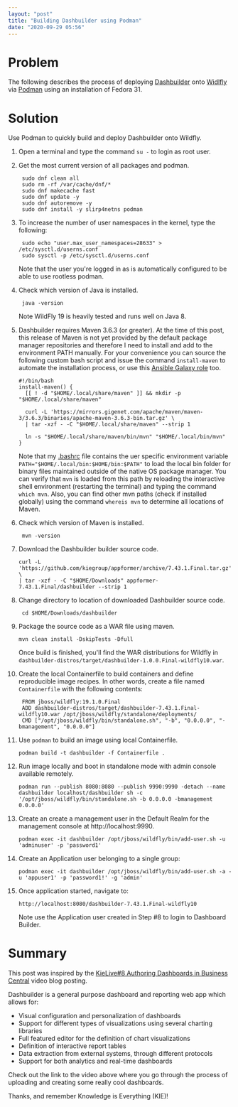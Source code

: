 ```yaml
---
layout: "post"
title: "Building Dashbuilder using Podman"
date: "2020-09-29 05:56"
---
```


# Problem

The following describes the process of deploying [Dashbuilder](https://github.com/kiegroup/appformer/tree/master/dashbuilder) onto [Widlfly](https://www.wildfly.org/) via [Podman](https://podman.io/) using an installation of Fedora 31.

# Solution

Use Podman to quickly build and deploy Dashbuilder onto Wildfly.

1. Open a terminal and type the command `su -` to login as root user.
2. Get the most current version of all packages and podman.

        sudo dnf clean all
        sudo rm -rf /var/cache/dnf/*
        sudo dnf makecache fast
        sudo dnf update -y
        sudo dnf autoremove -y
        sudo dnf install -y slirp4netns podman

3. To increase the number of user namespaces in the kernel, type the following:

        sudo echo "user.max_user_namespaces=28633" > /etc/sysctl.d/userns.conf
        sudo sysctl -p /etc/sysctl.d/userns.conf

    Note that the user you're logged in as is automatically configured to be able to use rootless podman.

4. Check which version of Java is installed.

        java -version

    Note WildFly 19 is heavily tested and runs well on Java 8.

5. Dashbuilder requires Maven 3.6.3 (or greater). At the time of this post, this release of Maven is not yet provided by the default package manager repositories and therefore I need to install and add to the environment PATH manually. For your convenience you can source the following custom bash script and issue the command `install-maven` to automate the installation process, or use this [Ansible Galaxy role](https://github.com/gantsign/ansible-role-maven) too.

       #!/bin/bash
       install-maven() {
         [[ ! -d "$HOME/.local/share/maven" ]] && mkdir -p "$HOME/.local/share/maven"

         curl -L 'https://mirrors.gigenet.com/apache/maven/maven-3/3.6.3/binaries/apache-maven-3.6.3-bin.tar.gz' \
         | tar -xzf - -C "$HOME/.local/share/maven" --strip 1

         ln -s "$HOME/.local/share/maven/bin/mvn" "$HOME/.local/bin/mvn"
       }

    Note that my [.bashrc](https://tldp.org/LDP/abs/html/sample-bashrc.html) file contains the uer specific environment variable `PATH="$HOME/.local/bin:$HOME/bin:$PATH"` to load the local bin folder for binary files maintained outside of the native OS package manager. You can verify that `mvn` is loaded from this path by reloading the interactive shell environment (restarting the terminal) and typing the command `which mvn`. Also, you can find other mvn paths (check if installed globally) using the command `whereis mvn` to determine all locations of Maven.

6. Check which version of Maven is installed.

        mvn -version

5. Download the Dashbuilder builder source code.

       curl -L 'https://github.com/kiegroup/appformer/archive/7.43.1.Final.tar.gz' \
       | tar -xzf - -C "$HOME/Downloads" appformer-7.43.1.Final/dashbuilder --strip 1

       
6. Change directory to location of downloaded Dashbuilder source code.

        cd $HOME/Downloads/dashbuilder

7. Package the source code as a WAR file using maven.

       mvn clean install -DskipTests -Dfull

    Once build is finished, you'll find the WAR distributions for Wildfly in `dashbuilder-distros/target/dashbuilder-1.0.0.Final-wildfly10.war`.

8. Create the local Containerfile to build containers and define reproducible image recipes. In other words, create a file named `Containerfile` with the following contents:

        FROM jboss/wildfly:19.1.0.Final
        ADD dashbuilder-distros/target/dashbuilder-7.43.1.Final-wildfly10.war /opt/jboss/wildfly/standalone/deployments/
        CMD ["/opt/jboss/wildfly/bin/standalone.sh", "-b", "0.0.0.0", "-bmanagement", "0.0.0.0"]

5. Use `podman` to build an image using local Containerfile.

       podman build -t dashbuilder -f Containerfile .

6. Run image locally and boot in standalone mode with admin console available remotely.

       podman run --publish 8080:8080 --publish 9990:9990 -detach --name dashbuilder localhost/dashbuilder sh -c '/opt/jboss/wildfly/bin/standalone.sh -b 0.0.0.0 -bmanagement 0.0.0.0'

7. Create an create a management user in the Default Realm for the management console at http://localhost:9990.

       podman exec -it dashbuilder /opt/jboss/wildfly/bin/add-user.sh -u 'adminuser' -p 'password1'

8. Create an Application user belonging to a single group:

       podman exec -it dashbuilder /opt/jboss/wildfly/bin/add-user.sh -a -u 'appuser1' -p 'password1!' -g 'admin'

9. Once application started, navigate to:

       http://localhost:8080/dashbuilder-7.43.1.Final-wildfly10

    Note use the Application user created in Step #8 to login to Dashboard Builder.

# Summary

This post was inspired by the [KieLive#8 Authoring Dashboards in Business Central](https://www.youtube.com/watch?v=5r6twEgspIM) video blog posting.

Dashbuilder is a general purpose dashboard and reporting web app which allows for:

* Visual configuration and personalization of dashboards
* Support for different types of visualizations using several charting libraries
* Full featured editor for the definition of chart visualizations
* Definition of interactive report tables
* Data extraction from external systems, through different protocols
* Support for both analytics and real-time dashboards

Check out the link to the video above where you go through the process of uploading and creating some really cool dashboards.

Thanks, and remember Knowledge is Everything (KIE)!
